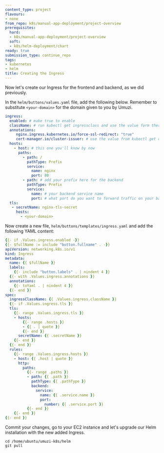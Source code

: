 ```yaml
---
content_type: project
flavours:
- none
from_repo: k8s/manual-app-deployment/project-overview
prerequisites:
  hard:
  - k8s/manual-app-deployment/project-overview
  soft:
  - k8s/helm-deployment/chart
ready: true
submission_type: continue_repo
tags:
- kubernetes
- helm
title: Creating the Ingress
---
```


Now let's create our Ingress for the frontend and backend, as we did previously.

In the `helm/buttons/values.yaml` file, add the following below. Remember to substitute `<your-domain>` for the domain given to you by Umuzi.

```yaml
ingress:
  enabled: # make true to enable
  className: # run kubectl get ingressclass and use the value form there
  annotations: 
     nginx.ingress.kubernetes.io/force-ssl-redirect: "true"
     cert-manager.io/cluster-issuer: # use the value from kubectl get clusterissuer
  hosts:
    - host: # this one you'll know by now
      paths:
        - path: /
          pathType: Prefix
          service:
            name: nginx
            port: 80
        - path: # add your prefix here for the backend
          pathType: Prefix
          service:
            name: # your backend service name
            port: # what port do you want to forward traffic on your backend?
  tls: 
   - secretName: nginx-tls-secret
     hosts:
       - <your-domain>
```

Now create a new file, `helm/buttons/templates/ingress.yaml` and add the following YAML content:

```yaml
{{- if .Values.ingress.enabled -}}
{{- $fullName := include "button.fullname" . -}}
apiVersion: networking.k8s.io/v1
kind: Ingress
metadata:
  name: {{ $fullName }}
  labels:
    {{- include "button.labels" . | nindent 4 }}
  {{- with .Values.ingress.annotations }}
  annotations:
    {{- toYaml . | nindent 4 }}
  {{- end }}
spec:
  ingressClassName: {{ .Values.ingress.className }}
  {{- if .Values.ingress.tls }}
  tls:
    {{- range .Values.ingress.tls }}
    - hosts:
        {{- range .hosts }}
        - {{ . | quote }}
        {{- end }}
      secretName: {{ .secretName }}
    {{- end }}
  {{- end }}
  rules:
    {{- range .Values.ingress.hosts }}
    - host: {{ .host | quote }}
      http:
        paths:
          {{- range .paths }}
          - path: {{ .path }}
            pathType: {{ .pathType }}
            backend:
              service:
                name: {{ .service.name }}
                port:
                  number: {{ .service.port }}
          {{- end }}
    {{- end }}
{{- end }}
```

Commit your changes, go to your EC2 instance and let's upgrade our Helm installation with the new added Ingress.

```
cd /home/ubuntu/umuzi-k8s/helm
git pull